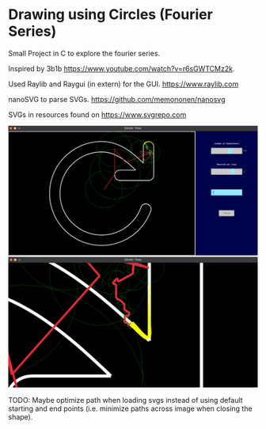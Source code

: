 # Drawing using Circles (Fourier Series) 

Small Project in C to explore the fourier series.

Inspired by 3b1b https://www.youtube.com/watch?v=r6sGWTCMz2k.

Used Raylib and Raygui (in extern) for the GUI.
https://www.raylib.com

nanoSVG to parse SVGs.
https://github.com/memononen/nanosvg

SVGs in resources found on
https://www.svgrepo.com

![Alt text](resources/app_whole.png "App")
![Alt text](resources/app_zoom.png "Zoom")

TODO: Maybe optimize path when loading svgs instead of using default
starting and end points (i.e. minimize paths across image when closing the shape).
